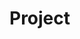 # Project    
   
     
   
        
             
           
          
       
       
      
         
